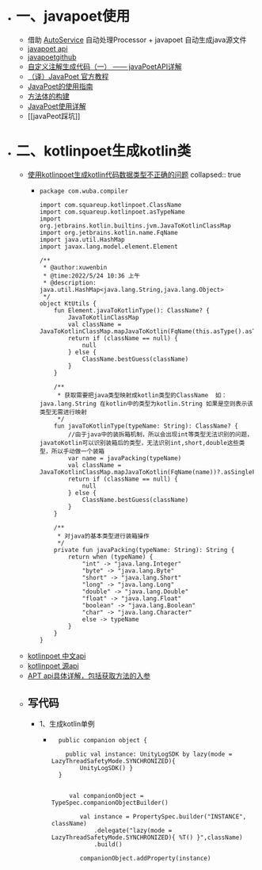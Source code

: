 - # 一、javapoet使用
	- 借助  [AutoService](https://www.jianshu.com/p/14669ded4b8b) 自动处理Processor + javapoet 自动生成java源文件
	- [javapoet api](https://square.github.io/javapoet/1.x/javapoet/)
	- [javapoetgithub](https://github.com/square/javapoet)
	- [自定义注解生成代码（一） —— javaPoetAPI详解](https://blog.csdn.net/bencheng06/article/details/103220774)
	- [（译）JavaPoet 官方教程](https://juejin.cn/post/6844904022600597517)
	- [JavaPoet的使用指南](https://juejin.cn/post/6844903695621029895)
	- [方法体的构建](https://blog.csdn.net/io_field/article/details/89355941)
	- [JavaPoet使用详解](https://blog.csdn.net/io_field/article/details/89355941)
	- [[javaPeot踩坑]]
- # 二、kotlinpoet生成kotlin类
	- [使用kotlinpoet生成kotlin代码数据类型不正确的问题](https://www.jianshu.com/p/f41d21850cb4)
	  collapsed:: true
		- ```
		  package com.wuba.compiler
		  
		  import com.squareup.kotlinpoet.ClassName
		  import com.squareup.kotlinpoet.asTypeName
		  import org.jetbrains.kotlin.builtins.jvm.JavaToKotlinClassMap
		  import org.jetbrains.kotlin.name.FqName
		  import java.util.HashMap
		  import javax.lang.model.element.Element
		  
		  /**
		   * @author:xuwenbin
		   * @time:2022/5/24 10:36 上午
		   * @description: java.util.HashMap<java.lang.String,java.lang.Object>
		   */
		  object KtUtils {
		      fun Element.javaToKotlinType(): ClassName? {
		          JavaToKotlinClassMap
		          val className = JavaToKotlinClassMap.mapJavaToKotlin(FqName(this.asType().asTypeName().toString()))?.asSingleFqName()?.asString()
		          return if (className == null) {
		              null
		          } else {
		              ClassName.bestGuess(className)
		          }
		      }
		  
		      /**
		       * 获取需要把java类型映射成kotlin类型的ClassName  如：java.lang.String 在kotlin中的类型为kotlin.String 如果是空则表示该类型无需进行映射
		       */
		      fun javaToKotlinType(typeName: String): ClassName? {
		          //由于java中的装拆箱机制，所以会出现int等类型无法识别的问题，javatoKotlin可以识别装箱后的类型，无法识别int,short,double这些类型，所以手动做一个装箱
		          var name = javaPacking(typeName)
		          val className = JavaToKotlinClassMap.mapJavaToKotlin(FqName(name))?.asSingleFqName()?.asString()
		          return if (className == null) {
		              null
		          } else {
		              ClassName.bestGuess(className)
		          }
		      }
		  
		      /**
		       * 对java的基本类型进行装箱操作
		       */
		      private fun javaPacking(typeName: String): String {
		          return when (typeName) {
		              "int" -> "java.lang.Integer"
		              "byte" -> "java.lang.Byte"
		              "short" -> "java.lang.Short"
		              "long" -> "java.lang.Long"
		              "double" -> "java.lang.Double"
		              "float" -> "java.lang.Float"
		              "boolean" -> "java.lang.Boolean"
		              "char" -> "java.lang.Character"
		              else -> typeName
		          }
		      }
		  }
		  ```
	- [kotlinpoet 中文api](https://enzowyf.github.io/kotlinpoet.html)
	- [kotlinpoet 源api](https://square.github.io/kotlinpoet/)
	- [APT api具体详解，包括获取方法的入参](https://blog.csdn.net/u014454538/article/details/122531293)
	- ## 写代码
		- 1、生成kotlin单例
			- ```
			    public companion object {
			    
			      public val instance: UnityLogSDK by lazy(mode = LazyThreadSafetyMode.SYNCHRONIZED){
			          UnityLogSDK() }
			    }
			    
			    
			       val companionObject = TypeSpec.companionObjectBuilder()
			      
			          val instance = PropertySpec.builder("INSTANCE", className)
			              .delegate("lazy(mode = LazyThreadSafetyMode.SYNCHRONIZED){ %T() }",className)
			              .build()
			  
			          companionObject.addProperty(instance)
			    
			  ```